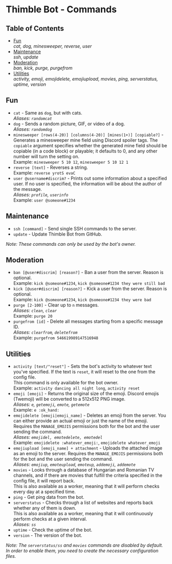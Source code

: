 # Thimble Bot - Commands

## Table of Contents

 * [Fun](#fun)<br>*cat, dog, minesweeper, reverse, user*
 * [Maintenance](#maintenance)<br>*ssh*, *update*
 * [Moderation](#moderation)<br>*ban, kick, purge, purgefrom*
 * [Utilities](#utilities)<br>*activity, emoji, emojidelete, emojiupload, movies, ping, serverstatus, uptime, version*

## Fun

 * `cat` - Same as `dog`, but with cats.<br>*Aliases: `randomcat`*
 * `dog` - Sends a random picture, GIF, or video of a dog.<br>*Aliases: `randomdog`*
 * `minesweeper [rows(4-20)] [columns(4-20)] [mines(1+)] [copiable?]` - Generates a minesweeper mine field using Discord spoiler tags. The `copiable` argument specifies whether the generated mine field should be copiable (in a code block) or playable; it defaults to 0, and any other number will turn the setting on.<br>Example: `minesweeper 5 10 12`, `minesweeper 5 10 12 1`
 * `reverse [text]` - Reverses a string.<br>Example: `reverse yrotS evaC`
 * `user @username#discrim?` - Prints out some information about a specified user. If no user is specified, the information will be about the author of the message.<br>*Aliases: `profile`, `userinfo`*<br>Example: `user @someone#1234`

## Maintenance
 * `ssh [command]` - Send single SSH commands to the server.
 * `update` - Update Thimble Bot from GitHub.

*Note: These commands can only be used by the bot's owner.*

## Moderation

 * `ban [@user#discrim] [reason?]` - Ban a user from the server. Reason is optional.<br>Example: `kick @someone#1234`, `kick @someone#1234 they were still bad`
 * `kick [@user#discrim] [reason?]` - Kick a user from the server. Reason is optional.<br>Example: `kick @someone#1234`, `kick @someone#1234 they were bad`
 * `purge [2-100]` - Clear up to `n` messages.<br>*Aliases: `clean`, `clear`*<br>Example: `purge 20`
 * `purgefrom [id]` - Delete all messages starting from a specific message ID.<br>*Aliases: `clearfrom`, `deletefrom`*<br>Example: `purgefrom 546619989147516948`

## Utilities

 * `activity [text/"reset"]` - Sets the bot's activity to whatever text you've specified. If the text is `reset`, it will reset to the one from the config file.<br>This command is only available for the bot owner.<br>Example: `activity dancing all night long`, `activity reset`
 * `emoji [emoji]` - Returns the original size of the emoji. Discord emojis (Twemoji) will be converted to a 512x512 PNG image.<br>*Aliases: `e`, `getemoji`, `emote`, `getemote`*<br>Example: `e :ok_hand:`
 * `emojidelete [emoji|emoji_name]` - Deletes an emoji from the server. You can either provide an actual emoji or just the name of the emoji. Requires the `MANAGE_EMOJIS` permissions both for the bot and the user sending the command.<br>*Aliases: `emojidel, emotedelete, emotedel`*<br>Example: `emojidelete :whatever_emoji:`, `emojidelete whatever_emoji`
 * `emojiupload [emoji_name] + attachment` - Uploads the attached image as an emoji to the server. Requires the `MANAGE_EMOJIS` permissions both for the bot and the user sending the command.<br>*Aliases: `emojiup`, `emoteupload`, `emoteup`, `addemoji`, `addemote`*
 * `movies` - Looks through a database of Hungarian and Romanian TV channels, and if there are movies that fulfill the criteria specified in the config file, it will report back.<br>This is also available as a worker, meaning that it will perform checks every day at a specified time.
 * `ping` - Get ping data from the bot.
 * `serverstatus` - Checks through a list of websites and reports back whether any of them is down.<br> This is also available as a worker, meaning that it will continuously perform checks at a given interval.<br>*Aliases: `ss`*
 * `uptime` - Check the uptime of the bot.
 * `version` - The version of the bot.

*Note: The `serverstatus/ss` and `movies` commands are disabled by default. In order to enable them, you need to create the necessary configuration files.*
